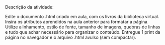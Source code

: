 Descrição da atividade:

Edite o documento .html criado em aula, com os livros da biblioteca virtual. Insira os atributos aprendidos na aula anterior para formatar a página. Utilize alinhamento, estilo de fonte, tamanho de imagens, quebras de linhas e tudo que achar necessário para organizar o conteúdo.
Entregue 1 print da página no navegador e o arquivo .html avulso (sem compactar).
